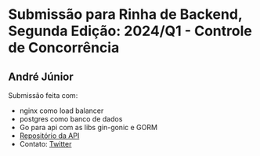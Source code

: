 # Submissão para Rinha de Backend, Segunda Edição: 2024/Q1 - Controle de Concorrência


## André Júnior
Submissão feita com:

- nginx como load balancer
- postgres como banco de dados
- Go para api com as libs gin-gonic e GORM
- [Repositório da API](https://github.com/Andre1999Lopes/rinha-backend-2024q1)
- Contato: [Twitter](https://twitter.com/AndreLp1999)